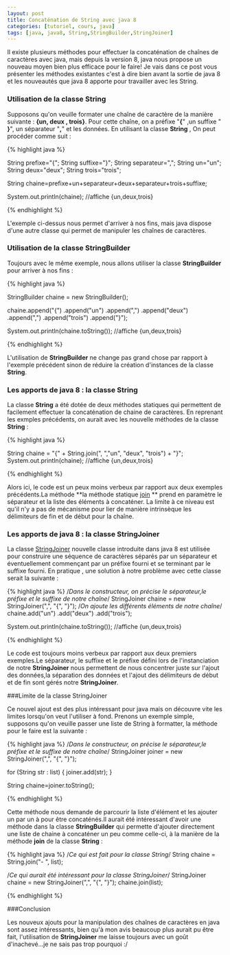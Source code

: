 ```yaml
---
layout: post
title: Concaténation de String avec java 8
categories: [tutoriel, cours, java]
tags: [java, java8, String,StringBuilder,StringJoiner]
---
```

Il existe plusieurs méthodes pour effectuer la concaténation de chaînes de caractères avec java, mais depuis la version 8, java nous propose un nouveau moyen bien plus efficace pour le faire!
Je vais dans ce post vous présenter les méthodes existantes c'est à dire bien avant la sortie de java 8 et les nouveautés que java 8 apporte pour travailler avec les String.

### Utilisation de la classe String
Supposons qu'on veuille formater une chaîne de caractère de la manière suivante : **{un, deux , trois}**.
Pour cette chaîne, on a préfixe "**{**" ,un suffixe " **}**", un séparateur "**,**" et les données.
En utilisant la classe **String** , On peut procéder comme suit :

{% highlight java %}

String prefixe="{";
String suffixe="}";
String separateur=",";
String un="un";
String deux="deux";
String trois="trois";
	
String chaine=prefixe+un+separateur+deux+separateur+trois+suffixe;

System.out.println(chaine); //affiche {un,deux,trois}

{% endhighlight %}

L'exemple ci-dessus nous permet d'arriver à nos fins, mais java dispose d'une autre classe qui permet de manipuler les chaînes de caractères.

### Utilisation de la classe StringBuilder
Toujours avec le même exemple, nous allons utiliser la classe **StringBuilder** pour arriver à nos fins :

{% highlight java %}

StringBuilder chaine = new StringBuilder();

chaine.append("{")
      .append("un")	
      .append(",")
      .append("deux") 
      .append(",")
      .append("trois")
      .append("}");

System.out.println(chaine.toString()); //affiche {un,deux,trois}

{% endhighlight %}

L'utilisation de  **StringBuilder** ne change pas grand chose par rapport à l'exemple précédent sinon de réduire la création d'instances de la classe **String**. 

### Les apports de java 8 : la classe String
La classe **String** a été dotée de deux méthodes statiques qui permettent de facilement effectuer la concaténation de chaine de caractères.
En reprenant les exmples précédents, on aurait avec les nouvelle méthodes de la classe **String** :

{% highlight java %}

String chaine = "{" +  String.join(", ","un", "deux", "trois")  +  "}";
System.out.println(chaine); //affiche {un,deux,trois}

{% endhighlight %}

Alors ici, le code est un peux moins verbeux par rapport aux deux exemples précédents.La méthode **la méthode statique [join](https://docs.oracle.com/javase/8/docs/api/java/lang/String.html#join-java.lang.CharSequence-java.lang.CharSequence...-) ** prend en paramètre le séparateur et la liste des éléments à concaténer.
La limite à ce niveau est qu'il n'y a pas de mécanisme pour lier de manière intrinsèque les délimiteurs de fin et de début pour la chaîne.

### Les apports de java 8 : la classe StringJoiner
La classe [StringJoiner](http://bit.ly/1F0C8Qw)  nouvelle classe introduite dans java 8 est utilisée pour construire une séquence de caractères séparés par un séparateur et éventuellement commençant par un préfixe fourni et se terminant par le suffixe fourni.
En pratique , une solution à notre problème avec cette classe serait la suivante :

{% highlight java %}
/*Dans le constructeur, on précise le séparateur,le préfixe et le suffixe de notre chaîne*/
StringJoiner chaine = new StringJoiner(",", "{", "}");
/*On ajoute les différents éléments de notre chaîne*/
chaine.add("un")
      .add("deux")
      .add("trois"); 

System.out.println(chaine.toString()); //affiche {un,deux,trois}

{% endhighlight %}

 Le code est toujours moins verbeux par rapport aux deux  premiers exemples.Le séparateur, le suffixe et le préfixe défini lors de l'instanciation de notre **StringJoiner** nous permettent de nous concentrer juste sur l'ajout des données,la séparation des données et l'ajout des délimiteurs de début et de fin sont gérés notre **StringJoiner**.

###Limite de la classe StringJoiner

Ce nouvel ajout est des plus intéressant pour java mais on découvre vite les limites lorsqu'on veut l'utiliser à fond. Prenons un exemple simple, supposons qu'on veuille passer une liste de String à formatter, la méthode pour le faire est la suivante :

{% highlight java %}
/*Dans le constructeur, on précise le séparateur,le préfixe et le suffixe de notre chaîne*/
StringJoiner joiner = new StringJoiner(",", "{", "}");

for (String str : list) {
   joiner.add(str);
 } 
 
String chaine=joiner.toString();

{% endhighlight %}

Cette méthode nous demande de parcourir la liste d'élément et les ajouter un par un à pour être concaténés.Il aurait été intéressant d'avoir une méthode dans la classe **StringBuilder** qui permette d'ajouter directement une liste de chaine à concaténer un peu comme celle-ci, à la manière de la méthode **join** de la classe **String** :

{% highlight java %} 
/*Ce qui est fait pour la classe String*/
String chaine = String.join("- ", list);

/*Ce qui aurait été intéressant  pour la classe StringJoiner*/
StringJoiner chaine = new StringJoiner(",", "{", "}");
chaine.join(list); 

{% endhighlight %}
 
###Conclusion

Les nouveux ajouts pour la manipulation des chaînes de caractères en java sont assez intéressants, bien qu'à mon avis beaucoup plus aurait pu être fait, l'utilisation de **StringJoiner** me laisse toujours avec un goût d'inachevé...je ne sais pas trop pourquoi :/ 